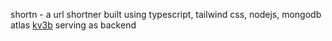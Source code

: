 shortn - a url shortner built using typescript, tailwind css, nodejs, mongodb atlas
[kv3b](https://github.com/karthikeyaspace/kv3-backend) serving as backend
